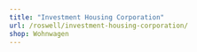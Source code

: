 ```yaml
---
title: "Investment Housing Corporation"
url: /roswell/investment-housing-corporation/
shop: Wohnwagen
---
```

